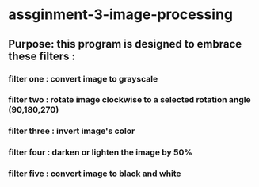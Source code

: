 # assginment-3-image-processing

## Purpose: this program is designed to embrace these filters :

### filter one : convert image to grayscale
### filter two : rotate image clockwise to a selected rotation angle (90,180,270)
### filter three : invert image's color
### filter four : darken or lighten the image by 50%
### filter five : convert image to black and white
